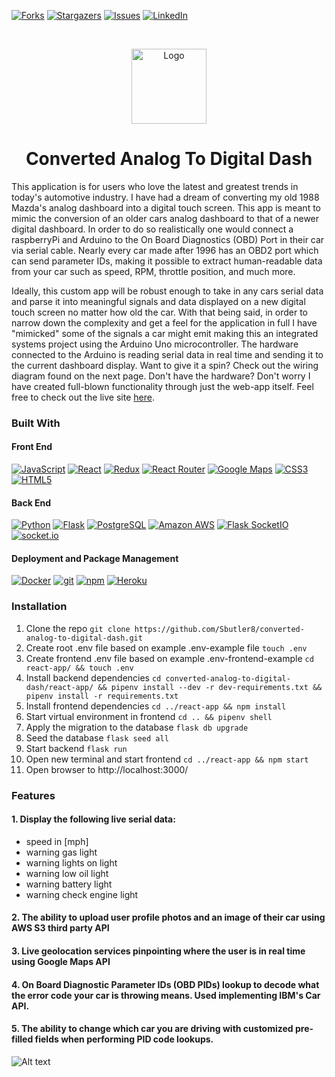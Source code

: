 [![Forks][forks-shield]][forks-url]
[![Stargazers][stars-shield]][stars-url]
[![Issues][issues-shield]][issues-url]
[![LinkedIn][linkedin-shield]][linkedin-url]
<!--ReactSkipperStart -->

<br />
<p align="center">
  <a href="https://analog-to-digital-dash.herokuapp.com/">
    <img src="https://raw.githubusercontent.com/Sbutler8/converted-analog-to-digital-dash/db/final_fav.jpg.png"  alt="Logo" width="auto" height="120">
  </a>
  
<h1 align="center"> Converted Analog To Digital Dash </h1>

This application is for users who love the latest and greatest trends in today's automotive industry. I have had a dream of converting my old 1988 Mazda's analog dashboard into a digital touch screen. This app is meant to mimic the conversion of an older cars analog dashboard to that of a newer digital dashboard. In order to do so realistically one would connect a raspberryPi and Arduino to the On Board Diagnostics (OBD) Port in their car via serial cable. Nearly every car made after 1996 has an OBD2 port which can send parameter IDs, making it possible to extract human-readable data from your car such as speed, RPM, throttle position, and much more.

Ideally, this custom app will be robust enough to take in any cars serial data and parse it into meaningful signals and data displayed on a new digital touch screen no matter how old the car. With that being said, in order to narrow down the complexity and get a feel for the application in full I have "mimicked" some of the signals a car might emit making this an integrated systems project using the Arduino Uno microcontroller. The hardware connected to the Arduino is reading serial data in real time and sending it to the current dashboard display. Want to give it a spin? Check out the wiring diagram found on the next page. Don't have the hardware? Don't worry I have created full-blown functionality through just the web-app itself. Feel free to check out the live site [here](https://analog-to-digital-dash.herokuapp.com/).

### Built With

#### Front End

<a href="https://www.javascript.com/"><img alt="JavaScript" src="https://img.shields.io/badge/-JavaScript-F7DF1E?style=flat-square&logo=JavaScript&logoColor=black" /></a>
<a href="https://reactjs.org/"><img alt="React" src="https://img.shields.io/badge/-React-61DAFB?style=flat-square&logo=react&logoColor=black" /></a>
<a href="https://redux.js.org/"><img alt="Redux" src="https://img.shields.io/badge/-Redux-764ABC?style=flat-square&logo=Redux&logoColor=white" /></a>
<a href="https://reactrouter.com/"><img alt="React Router" src="https://img.shields.io/badge/-React%20Router-CA4245?style=flat-square&logo=React-Router&logoColor=white" /></a>
<a href="https://developers.google.com/maps"><img alt="Google Maps" src="https://img.shields.io/badge/-Google%20Maps-4285F4?style=flat-square&logo=Google%20Maps&logoColor=white" /></a>
<a href="https://devdocs.io/css/"><img alt="CSS3" src="https://img.shields.io/badge/-CSS3%20-61DAFB?style=flat-square&logo=CSS3&logoColor=white&color=brightgreen"/></a>
<a href="https://devdocs.io/html/"><img alt="HTML5" src="https://img.shields.io/badge/-HTML5%20-61DAFB?style=flat-square&logo=HTML5&logoColor=white&color=blue"/></a>

#### Back End

<a href="https://www.python.org/"><img alt="Python" src="https://img.shields.io/badge/-Python-3776AB?style=flat-square&logo=Python&logoColor=white&" /></a>
<a href="https://flask.palletsprojects.com/en/1.1.x/"><img alt="Flask" src="https://img.shields.io/badge/-Flask-000000?style=flat-square&logo=Flask&logoColor=white" /></a>
<a href="https://www.postgresql.org/"><img alt="PostgreSQL" src="https://img.shields.io/badge/-PostgreSQL-336791?style=flat-square&logo=PostgreSQL&logoColor=white" /></a>
<a href="https://aws.amazon.com/"><img alt="Amazon AWS" src="https://img.shields.io/badge/-Amazon%20AWS-232F3E?style=flat-square&logo=Amazon%20AWS&logoColor=white" /></a>
<a href="https://flask-socketio.readthedocs.io/en/latest/"><img alt="Flask SocketIO" src="https://img.shields.io/badge/Flask%20SocketIO-Flask%20SocketIObrightgreen" /></a>
<a href="https://socket.io/docs/v3/index.html"><img alt="socket.io" src="https://img.shields.io/badge/socket.io-socket.io-red" /></a>

#### Deployment and Package Management

<a href="https://docker.com/"><img alt="Docker" src="https://img.shields.io/badge/-Docker-2496ED?style=flat-square&logo=Docker&logoColor=white" /></a>
<a href="#"><img alt="git" src="https://img.shields.io/badge/-Git-F05032?style=flat-square&logo=git&logoColor=white" /></a>
<a href="https://www.npmjs.com/"><img alt="npm" src="https://img.shields.io/badge/-NPM-CB3837?style=flat-square&logo=npm&logoColor=white" /></a>
<a href="https://heroku.com/"><img alt="Heroku" src="https://img.shields.io/badge/-Heroku-430098?style=flat-square&logo=Heroku&logoColor=white" /></a>


### Installation

1. Clone the repo `git clone https://github.com/Sbutler8/converted-analog-to-digital-dash.git`
2. Create root .env file based on example .env-example file `touch .env`
3. Create frontend .env file based on example .env-frontend-example `cd react-app/ && touch .env`
4. Install backend dependencies `cd converted-analog-to-digital-dash/react-app/ && pipenv install --dev -r dev-requirements.txt && pipenv install -r requirements.txt`
5. Install frontend dependencies `cd ../react-app && npm install`
6. Start virtual environment in frontend `cd .. && pipenv shell`
7. Apply the migration to the database `flask db upgrade`
8. Seed the database `flask seed all`
9. Start backend `flask run`
10. Open new terminal and start frontend `cd ../react-app && npm start`
11. Open browser to http://localhost:3000/

### Features
#### 1. Display the following live serial data:
   * speed in [mph]
   * warning gas light
   * warning lights on light
   * warning low oil light
   * warning battery light
   * warning check engine light
#### 2. The ability to upload user profile photos and an image of their car using AWS S3 third party API
#### 3. Live geolocation services pinpointing where the user is in real time using Google Maps API
#### 4. On Board Diagnostic Parameter IDs (OBD PIDs) lookup to decode what the error code your car is throwing means. Used implementing IBM's Car API.
#### 5. The ability to change which car you are driving with customized pre-filled fields when performing PID code lookups.
![Alt text](https://github.com/Sbutler8/converted-analog-to-digital-dash/blob/main/react-app/public/solo_project_2_screen_recording.gif)

[contributors-shield]: https://img.shields.io/github/contributors/Sbutler8/converted-analog-to-digital-dash.svg?style=for-the-badge
[contributors-url]: https://github.com/Sbutler8/converted-analog-to-digital-dash/graphs/contributors
[forks-shield]: https://img.shields.io/github/forks/Sbutler8/converted-analog-to-digital-dash.svg?style=for-the-badge
[forks-url]: https://github.com/Sbutler8/converted-analog-to-digital-dash/network/members
[stars-shield]: https://img.shields.io/github/stars/Sbutler8/converted-analog-to-digital-dash.svg?style=for-the-badge
[stars-url]: https://github.com/Sbutler8/converted-analog-to-digital-dash/stargazers
[issues-shield]: https://img.shields.io/github/issues/Sbutler8/converted-analog-to-digital-dash.svg?style=for-the-badge
[issues-url]: https://github.com/Sbutler8/converted-analog-to-digital-dash/issues
[linkedin-shield]: https://img.shields.io/badge/-LinkedIn-black.svg?style=for-the-badge&logo=linkedin&colorB=555
[linkedin-url]: https://www.linkedin.com/in/samantha-butler-410675178/
